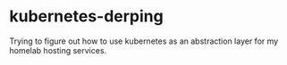 # kubernetes-derping

Trying to figure out how to use kubernetes as an abstraction layer for my homelab hosting services.
